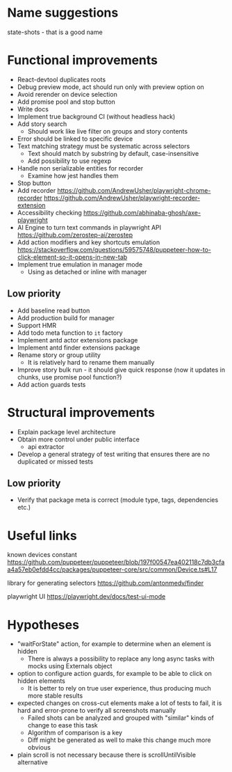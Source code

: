 # Name suggestions

state-shots - that is a good name

# Functional improvements

* React-devtool duplicates roots
* Debug preview mode, act should run only with preview option on
* Avoid rerender on device selection
* Add promise pool and stop button
* Write docs
* Implement true background CI (without headless hack)
* Add story search
    * Should work like live filter on groups and story contents
* Error should be linked to specific device
* Text matching strategy must be systematic across selectors
    * Text should match by substring by default, case-insensitive
    * Add possibility to use regexp
* Handle non serializable entities for recorder
    * Examine how jest handles them
* Stop button
* Add
  recorder https://github.com/AndrewUsher/playwright-chrome-recorder https://github.com/AndrewUsher/playwright-recorder-extension
* Accessibility checking https://github.com/abhinaba-ghosh/axe-playwright
* AI Engine to turn text commands in playwright API https://github.com/zerostep-ai/zerostep
* Add action modifiers and key shortcuts
  emulation https://stackoverflow.com/questions/59575748/puppeteer-how-to-click-element-so-it-opens-in-new-tab
* Implement true emulation in manager mode
  * Using as detached or inline with manager

## Low priority

* Add baseline read button
* Add production build for manager
* Support HMR
* Add todo meta function to `it` factory
* Implement antd actor extensions package
* Implement antd finder extensions package
* Rename story or group utility
    * It is relatively hard to rename them manually
* Improve story bulk run - it should give quick response (now it updates in chunks, use promise pool function?)
* Add action guards tests

# Structural improvements

* Explain package level architecture
* Obtain more control under public interface
    * api extractor
* Develop a general strategy of test writing that ensures there are no duplicated or missed tests

## Low priority

* Verify that package meta is correct (module type, tags, dependencies etc.)

# Useful links

known devices
constant https://github.com/puppeteer/puppeteer/blob/197f00547ea402118c7db3cfaa4a57eb0efdd4cc/packages/puppeteer-core/src/common/Device.ts#L17

library for generating selectors https://github.com/antonmedv/finder

playwright UI https://playwright.dev/docs/test-ui-mode

# Hypotheses

* "waitForState" action, for example to determine when an element is hidden
    * There is always a possibility to replace any long async tasks with mocks using Externals object
* option to configure action guards, for example to be able to click on hidden elements
    * It is better to rely on true user experience, thus producing much more stable results
* expected changes on cross-cut elements make a lot of tests to fail, it is hard and error-prone to verify all
  screenshots manually
    * Failed shots can be analyzed and grouped with "similar" kinds of change to ease this task
    * Algorithm of comparison is a key
    * Diff might be generated as well to make this change much more obvious
* plain scroll is not necessary because there is scrollUntilVisible alternative
